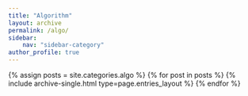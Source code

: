 ```yaml
---
title: "Algorithm"
layout: archive
permalink: /algo/
sidebar:
    nav: "sidebar-category"
author_profile: true
---
```

{% assign posts = site.categories.algo %}
{% for post in posts %} {% include archive-single.html type=page.entries_layout %} {% endfor %}
